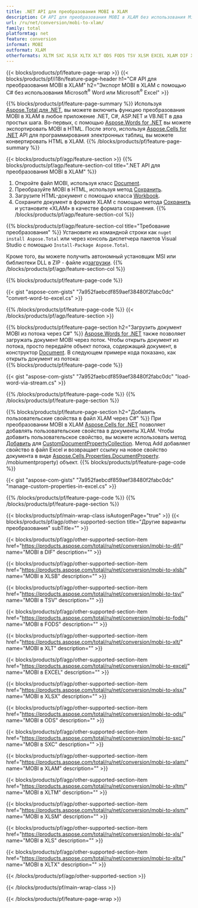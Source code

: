 ```yaml
---
title: .NET API для преобразования MOBI в XLAM
description: C# API для преобразования MOBI в XLAM без использования Microsoft Excel или Adobe Reader
url: /ru/net/conversion/mobi-to-xlam/
family: total
platformtag: net
feature: conversion
informat: MOBI
outformat: XLAM
otherformats: XLTM SXC XLSX XLTX XLT ODS FODS TSV XLSM EXCEL XLAM DIF XLSB XLS
---
```

{{< blocks/products/pf/feature-page-wrap >}}
{{< blocks/products/pf/i18n/feature-page-header h1="C# API для преобразования MOBI в XLAM" h2="Экспорт MOBI в XLAM с помощью C# без использования Microsoft<sup>&reg;</sup> Word или Microsoft<sup>&reg;</sup> Excel" >}}

{{% blocks/products/pf/feature-page-summary %}}
Используя [Aspose.Total для .NET](https://products.aspose.com/total/net/), вы можете включить функцию преобразования MOBI в XLAM в любое приложение .NET, C#, ASP.NET и VB.NET в два простых шага. Во-первых, с помощью [Aspose.Words for .NET](https://products.aspose.com/words/net/) вы можете экспортировать MOBI в HTML. После этого, используя [Aspose.Cells for .NET](https://products.aspose.com/cells/net/) API для программирования электронных таблиц, вы можете конвертировать HTML в XLAM.
{{% /blocks/products/pf/feature-page-summary  %}}

{{< blocks/products/pf/agp/feature-section >}}
{{% blocks/products/pf/agp/feature-section-col title=".NET API для преобразования MOBI в XLAM" %}}
1. Откройте файл MOBI, используя класс [Document](https://apireference.aspose.com/words/net/aspose.words/mobiument).
2. Преобразуйте MOBI в HTML, используя метод [Сохранить](https://apireference.aspose.com/words/net/aspose.words.mobiument/save/methods/4).
3. Загрузите HTML-документ с помощью класса [Workbook](https://apireference.aspose.com/cells/net/aspose.cells/workbook).
4. Сохраните документ в формате XLAM с помощью метода [Сохранить](https://apireference.aspose.com/cells/net/aspose.cells.workbook/save/methods/4) и установите «XLAM» в качестве формата сохранения.
{{% /blocks/products/pf/agp/feature-section-col %}}

{{% blocks/products/pf/agp/feature-section-col title="Требование преобразования" %}}
Установите из командной строки как ```nuget install Aspose.Total``` или через консоль диспетчера пакетов Visual Studio с помощью ```Install-Package Aspose.Total```.

Кроме того, вы можете получить автономный установщик MSI или библиотеки DLL в ZIP - файле из[загрузки](https://downloads.aspose.com/total/net).
{{% /blocks/products/pf/agp/feature-section-col %}}

{{% blocks/products/pf/feature-page-code %}}

{{< gist "aspose-com-gists" "7a952faebcdf859aef38480f2fabc0dc" "convert-word-to-excel.cs" >}}


{{% /blocks/products/pf/feature-page-code %}}
{{< /blocks/products/pf/agp/feature-section >}}

{{% blocks/products/pf/feature-page-section  h2="Загрузить документ MOBI из потока через С#" %}}
[Aspose.Words for .NET](https://products.aspose.com/words/net/) также позволяет загружать документ MOBI через поток. Чтобы открыть документ из потока, просто передайте объект потока, содержащий документ, в конструктор [Document](https://apireference.aspose.com/words/net/aspose.words/mobiument). В следующем примере кода показано, как открыть документ из потока:  
{{% blocks/products/pf/feature-page-code %}}

{{< gist "aspose-com-gists" "7a952faebcdf859aef38480f2fabc0dc" "load-word-via-stream.cs" >}}

{{% /blocks/products/pf/feature-page-code  %}}
{{% /blocks/products/pf/feature-page-section %}}

{{% blocks/products/pf/feature-page-section  h2="Добавить пользовательские свойства в файл XLAM через С#" %}}
При преобразовании MOBI в XLAM [Aspose.Cells for .NET](https://products.aspose.com/cells/net/) позволяет добавлять пользовательские свойства в документы XLAM. Чтобы добавить пользовательское свойство, вы можете использовать метод [Добавить](https://apireference.aspose.com/cells/net/aspose.cells.properties/custommobiumentpropertycollection/methods/add/index) для [CustomDocumentPropertyCollection](https://apireference.aspose.com/cells/net/aspose.cells.properties/custommobiumentpropertycollection). Метод Add добавляет свойство в файл Excel и возвращает ссылку на новое свойство документа в виде [Aspose.Cells.Properties.DocumentProperty](https://apireference.aspose.com/cells/net/aspose.cells.properties). /mobiumentproperty) объект. 
{{% blocks/products/pf/feature-page-code %}}

{{< gist "aspose-com-gists" "7a952faebcdf859aef38480f2fabc0dc" "manage-custom-properties-in-excel.cs" >}}

{{% /blocks/products/pf/feature-page-code  %}}
{{% /blocks/products/pf/feature-page-section %}}

{{< blocks/products/pf/main-wrap-class isAutogenPage="true" >}}
{{< blocks/products/pf/agp/other-supported-section title="Другие варианты преобразования" subTitle="" >}}

{{< blocks/products/pf/agp/other-supported-section-item href="https://products.aspose.com/total/ru/net/conversion/mobi-to-dif/" name="MOBI в DIF" description="" >}}

{{< blocks/products/pf/agp/other-supported-section-item href="https://products.aspose.com/total/ru/net/conversion/mobi-to-xlsb/" name="MOBI в XLSB" description="" >}}

{{< blocks/products/pf/agp/other-supported-section-item href="https://products.aspose.com/total/ru/net/conversion/mobi-to-tsv/" name="MOBI в TSV" description="" >}}

{{< blocks/products/pf/agp/other-supported-section-item href="https://products.aspose.com/total/ru/net/conversion/mobi-to-fods/" name="MOBI в FODS" description="" >}}

{{< blocks/products/pf/agp/other-supported-section-item href="https://products.aspose.com/total/ru/net/conversion/mobi-to-xlt/" name="MOBI в XLT" description="" >}}

{{< blocks/products/pf/agp/other-supported-section-item href="https://products.aspose.com/total/ru/net/conversion/mobi-to-excel/" name="MOBI в EXCEL" description="" >}}

{{< blocks/products/pf/agp/other-supported-section-item href="https://products.aspose.com/total/ru/net/conversion/mobi-to-xlsx/" name="MOBI в XLSX" description="" >}}

{{< blocks/products/pf/agp/other-supported-section-item href="https://products.aspose.com/total/ru/net/conversion/mobi-to-ods/" name="MOBI в ODS" description="" >}}

{{< blocks/products/pf/agp/other-supported-section-item href="https://products.aspose.com/total/ru/net/conversion/mobi-to-sxc/" name="MOBI в SXC" description="" >}}

{{< blocks/products/pf/agp/other-supported-section-item href="https://products.aspose.com/total/ru/net/conversion/mobi-to-xlam/" name="MOBI в XLAM" description="" >}}

{{< blocks/products/pf/agp/other-supported-section-item href="https://products.aspose.com/total/ru/net/conversion/mobi-to-xltm/" name="MOBI в XLTM" description="" >}}

{{< blocks/products/pf/agp/other-supported-section-item href="https://products.aspose.com/total/ru/net/conversion/mobi-to-xlsm/" name="MOBI в XLSM" description="" >}}

{{< blocks/products/pf/agp/other-supported-section-item href="https://products.aspose.com/total/ru/net/conversion/mobi-to-xls/" name="MOBI в XLS" description="" >}}

{{< blocks/products/pf/agp/other-supported-section-item href="https://products.aspose.com/total/ru/net/conversion/mobi-to-xltx/" name="MOBI в XLTX" description="" >}}



{{< /blocks/products/pf/agp/other-supported-section >}}

{{< /blocks/products/pf/main-wrap-class >}}

{{< /blocks/products/pf/feature-page-wrap >}}